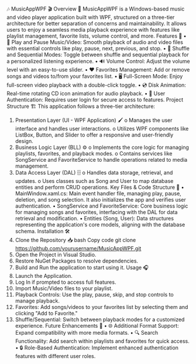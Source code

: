 🎶 MusicAppWPF 🎬
Overview 📖
MusicAppWPF is a Windows-based music and video player application built with WPF, structured on a three-tier architecture for better separation of concerns and maintainability. It allows users to enjoy a seamless media playback experience with features like playlist management, favorite lists, volume control, and more.
Features 🌟
•	🎵 Play and Pause Music/Video: Smooth playback of audio and video files with essential controls like play, pause, next, previous, and stop.
•	🔀 Shuffle and Sequential Modes: Toggle between shuffle and sequential playback for a personalized listening experience.
•	🔊 Volume Control: Adjust the volume level with an easy-to-use slider.
•	❤️ Favorites Management: Add or remove songs and videos to/from your favorites list.
•	🖥️ Full-Screen Mode: Enjoy full-screen video playback with a double-click toggle.
•	💿 Disk Animation: Real-time rotating CD icon animation for audio playback.
•	🔐 User Authentication: Requires user login for secure access to features.
Project Structure 🏗️
This application follows a three-tier architecture:
1.	Presentation Layer (UI - WPF Application) 🖌️
o	Manages the user interface and handles user interactions.
o	Utilizes WPF components like ListBox, Button, and Slider to offer a responsive and user-friendly design.
2.	Business Logic Layer (BLL) ⚙️
o	Implements the core logic for managing playlists, favorites, and playback modes.
o	Contains services like SongService and FavoriteService to handle operations related to media management.
3.	Data Access Layer (DAL) 🗄️
o	Handles data storage, retrieval, and updates.
o	Uses classes such as Song and User to map database entities and perform CRUD operations.
Key Files & Code Structure 📂
•	MainWindow.xaml.cs: Main event handler file, managing play, pause, deletion, and song selection. It also initializes the app and verifies user authentication.
•	SongService and FavoriteService: Core business logic for managing songs and favorites, interfacing with the DAL for data retrieval and modification.
•	Entities (Song, User): Data structures representing the application's core models, aligning with the database schema.
Installation 🛠️
1.	Clone the Repository 📥
bash
Copy code
git clone https://github.com/yourusername/MusicAppWPF.git
2.	Open the Project in Visual Studio.
3.	Restore NuGet Packages to resolve dependencies.
4.	Build and Run the application to start using it.
Usage 🎧
1.	Launch the Application.
2.	Log In if prompted to access full features.
3.	Import Music/Video files to your playlist.
4.	Playback Controls: Use the play, pause, skip, and stop controls to manage playback.
5.	Favorites: Add songs/videos to your favorites list by selecting them and clicking "Add to Favorite."
6.	Shuffle/Sequential: Switch between playback modes for a customized experience.
Future Enhancements 🚀
•	🌐 Additional Format Support: Expand compatibility with more media formats.
•	🔍 Search Functionality: Add search within playlists and favorites for quick access.
•	🔒 Role-Based Authentication: Implement enhanced authentication features with different user roles.

